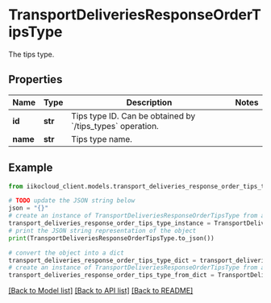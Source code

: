 # TransportDeliveriesResponseOrderTipsType

The tips type.

## Properties

Name | Type | Description | Notes
------------ | ------------- | ------------- | -------------
**id** | **str** | Tips type ID.                Can be obtained by &#x60;/tips_types&#x60; operation. | 
**name** | **str** | Tips type name. | 

## Example

```python
from iikocloud_client.models.transport_deliveries_response_order_tips_type import TransportDeliveriesResponseOrderTipsType

# TODO update the JSON string below
json = "{}"
# create an instance of TransportDeliveriesResponseOrderTipsType from a JSON string
transport_deliveries_response_order_tips_type_instance = TransportDeliveriesResponseOrderTipsType.from_json(json)
# print the JSON string representation of the object
print(TransportDeliveriesResponseOrderTipsType.to_json())

# convert the object into a dict
transport_deliveries_response_order_tips_type_dict = transport_deliveries_response_order_tips_type_instance.to_dict()
# create an instance of TransportDeliveriesResponseOrderTipsType from a dict
transport_deliveries_response_order_tips_type_from_dict = TransportDeliveriesResponseOrderTipsType.from_dict(transport_deliveries_response_order_tips_type_dict)
```
[[Back to Model list]](../README.md#documentation-for-models) [[Back to API list]](../README.md#documentation-for-api-endpoints) [[Back to README]](../README.md)


